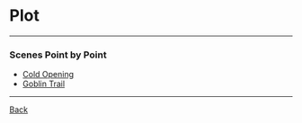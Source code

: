 # Plot
---

### Scenes Point by Point
- [Cold Opening](./scenes/cold-opening.md)
- [Goblin Trail](./scenes/goblin-trail.md)

---
[Back](./index.md)